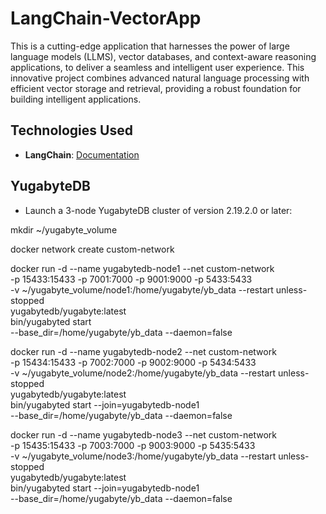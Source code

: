 # LangChain-VectorApp

This is a cutting-edge application that harnesses the power of large language models (LLMS), vector databases, and context-aware reasoning applications, to deliver a seamless and intelligent user experience. This innovative project combines advanced natural language processing with efficient vector storage and retrieval, providing a robust foundation for building intelligent applications.

## Technologies Used

- **LangChain**: [Documentation](https://www.langchain.com/)

## YugabyteDB

- Launch a 3-node YugabyteDB cluster of version 2.19.2.0 or later:

mkdir ~/yugabyte_volume

docker network create custom-network

docker run -d --name yugabytedb-node1 --net custom-network \
 -p 15433:15433 -p 7001:7000 -p 9001:9000 -p 5433:5433 \
 -v ~/yugabyte_volume/node1:/home/yugabyte/yb_data --restart unless-stopped \
 yugabytedb/yugabyte:latest \
 bin/yugabyted start \
 --base_dir=/home/yugabyte/yb_data --daemon=false

docker run -d --name yugabytedb-node2 --net custom-network \
 -p 15434:15433 -p 7002:7000 -p 9002:9000 -p 5434:5433 \
 -v ~/yugabyte_volume/node2:/home/yugabyte/yb_data --restart unless-stopped \
 yugabytedb/yugabyte:latest \
 bin/yugabyted start --join=yugabytedb-node1 \
 --base_dir=/home/yugabyte/yb_data --daemon=false

docker run -d --name yugabytedb-node3 --net custom-network \
 -p 15435:15433 -p 7003:7000 -p 9003:9000 -p 5435:5433 \
 -v ~/yugabyte_volume/node3:/home/yugabyte/yb_data --restart unless-stopped \
 yugabytedb/yugabyte:latest \
 bin/yugabyted start --join=yugabytedb-node1 \
 --base_dir=/home/yugabyte/yb_data --daemon=false
